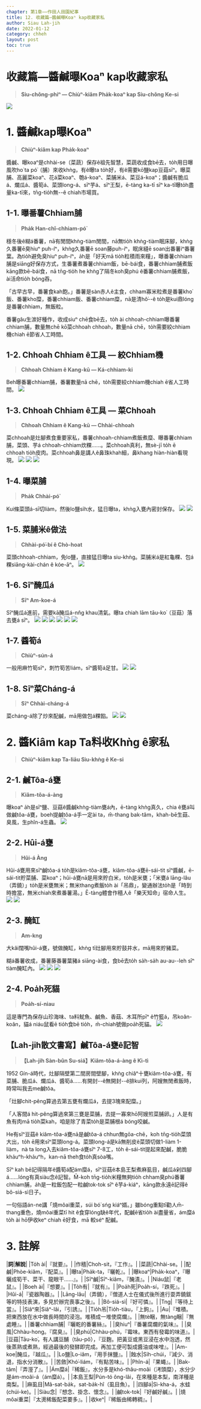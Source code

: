 ```yaml
---
chapter: 第1章——作田人田園紀事
title: 12. 收藏篇—醬鹹曝Koaⁿ kap收藏家私
author: Siau Lah-jih
date: 2022-01-12
category: chheh
layout: post
toc: true
---
```


# 收藏篇—醬鹹曝Koaⁿ kap收藏家私
> **Siu-chông-phiⁿ — Chiùⁿ-kiâm Pha̍k-koaⁿ kap Siu-chông Ke-si**

![](../too5/05/5-25-1.甕仔.jpg)

# 1. 醬鹹kap曝Koaⁿ
> **Chiùⁿ-kiâm kap Pha̍k-koaⁿ**

醬鹹、曝koaⁿ是chhài-se（菜蔬）保存ê祖先智慧，菜蔬收成食bē去，to̍h用日曝風吹ho͘ ta pó͘（脯）來收khǹg，有ê曝ta to̍h好，有ê需要kō͘鹽kap豆菇sīⁿ。曝菜脯、高麗菜koaⁿ、花á菜koaⁿ、匏á-koaⁿ、菜脯米á、菜豆á-koaⁿ；醬鹹有脆瓜á、爛瓜á、醬筍á、菜頭long-á、sīⁿ芋á、sīⁿ王梨，ē-tàng ka-tī sīⁿ ka-tī曝to̍h盡量ka-tī來，tn̄g-tio̍h無--ê chiah市場買。

## 1-1. 曝番薯Chhiam脯
> **Pha̍k Han-chî-chhiam-pó͘**

穩冬後ê糊á番薯，nā有閒間khǹg-tiàm閒間，nā無tio̍h khǹg-tiàm眠床腳，khǹg久番薯ē臭hiuⁿ puh-íⁿ，khǹg久番薯ē soan藤puh-íⁿ，眠床縫ē soan出番薯íⁿ番薯葉。為tio̍h避免臭hiuⁿ puh-íⁿ，a̍h是「好天mā tio̍h粒積雨來糧」，曝番薯chhiam脯是siāng好保存方式，生番薯煮番薯chhiam飯，bē-bái食，番薯chhiam脯煮飯kāng款bē-bái食，nā tn̄g-tio̍h he khǹg了隔冬koh臭phú ê番薯chhiam脯煮飯，ài活命tio̍h bóng吞。

「古早古早，番薯食kah飽。」番薯是sàn赤人ê主食，chham寡米粒煮是番薯kho͘飯、番薯kho͘糜，番薯chhiam飯、番薯chhiam糜，nā是清hô͘--ê to̍h是kui鼎lóng是番薯chhiam，無飯粒。

番薯gâu生湠好種作，收成siuⁿ chē食bē去，to̍h ài chhoah-chhiam曝番薯chhiam脯，數量無chē kō͘菜chhoah chhoah，數量nā chē，to̍h需要絞chhiam機chiah ē節省人工時間。

## 1-2. Chhoah Chhiam ê工具 — 絞Chhiam機
>**Chhoah Chhiam ê Kang-kū — Ká-chhiam-ki**

Beh曝番薯chhiam脯，番薯數量nā chē，to̍h需要絞chhiam機chiah ē省人工時間。
![](../too5/05/5-18-1.番薯簽機.jpg)

## 1-3. Chhoah Chhiam ê工具 — 菜Chhoah
>**Chhoah Chhiam ê Kang-kū — Chhài-chhoah**

菜chhoah是灶腳煮食重要家私，番薯chhoah-chhiam煮飯煮糜、曝番薯chhiam脯，菜頭、芋á chhoah-chhiam炊粿……。菜chhoah真利，無sè-jī to̍h ē chhoah tio̍h皮肉。菜chhoah鼻是講人ê鼻珠khah細，鼻khang hiàn-hiàn看現現。
![](../too5/05/5-19-1.菜剉.jpg)
![](../too5/05/5-19-2.菜剉.jpg)
![](../too5/05/5-19-3.菜剉.jpg)

## 1-4. 曝菜脯
> **Pha̍k Chhài-pó͘**

Kui條菜頭á-sī切liàm，然後lo鹽si̍h水，猛日曝ta，khǹg入甕內密封保存。
![](../too5/05/5-22-1.菜脯條.jpg)
![](../too5/05/5-22-3.老菜脯.jpg)

## 1-5. 菜脯米ê做法
> **Chhài-pó͘-bí ê Chò-hoat**

菜頭chhoah-chhiam，免lo鹽，直接猛日曝ta siu-khǹg。菜脯米á是紅龜粿、包á粿siāng-kài-chán ê kóe-āⁿ。
![](../too5/05/5-22-2.菜脯米仔.jpg)

## 1-6. Sīⁿ醃瓜á
> **Sīⁿ Am-koe-á**

Sīⁿ醃瓜á進前，需要kā醃瓜á-nn̂g khau清氣。曝ta chiah lām tāu-ko͘（豆菇）落去甕á sīⁿ。
![](../too5/05/5-21-1.醃瓜仔.jpg)
![](../too5/05/5-21-2.醃瓜仔.jpg)
![](../too5/05/5-21-3.醃瓜仔.jpg)
![](../too5/05/5-21-4.豆菇.jpg)
![](../too5/05/5-21-5.醃瓜仔.jpg)
![](../too5/05/5-21-6.醃瓜仔.jpg)

## 1-7. 醬筍á
> **Chiùⁿ-sún-á**

一般用麻竹筍sīⁿ，刺竹筍苦liám，sīⁿ醬筍á足甘。
![](../too5/05/5-23-1.醬筍仔.jpg)
![](../too5/05/5-23-2.醬筍仔.jpg)

## 1-8. Sīⁿ菜Cháng-á
> **Sīⁿ Chhài-cháng-á**

菜cháng-á除了炒來配鹹，mā用做包á粿餡。
![](../too5/05/5-24-1.菜總仔.jpg)
![](../too5/05/5-24-2.菜總仔.jpg)

# 2. 醬Kiâm kap Ta料收Khǹg ê家私
> **Chiùⁿ-kiâm kap Ta-liāu Siu-khǹg ê Ke-si**

## 2-1. 鹹Tôa-á甕
> **Kiâm-tôa-á-àng**

曝koaⁿ a̍h是sīⁿ鹽、豆菇ê醬鹹khǹg-tiàm甕á內，ē-tàng khǹg真久，chia ê甕á叫做鹹tôa-á甕，boeh提鹹tôa-á手一定ài ta，m̄-thang bak-tâm，khah-bē生菇、臭風，生phîn-á生蟲。
![](../too5/05/5-25-1.甕仔.jpg)

## 2-2. Hûi-á甕
> **Hûi-á Àng**

Hûi-á甕用來sīⁿ鹹tôa-á to̍h是kiâm-tôa-á甕，kiâm-tôa-á甕ē-sái-tit sīⁿ醬鹹，ē-sái-tit貯菜脯、菜koaⁿ；hûi-á甕nā是用來貯白米，to̍h是米甕；「米甕á lāng-lâu（弄鐃）」to̍h是米甕無米；無米thang煮飯to̍h ài「吊鼎」，變通辦法to̍h是「時到時擔當，無米chiah來煮番薯湯。」Ē-tàng體會作穡人ê「樂天知命」宿命人生。
![](../too5/05/5-11-1.甕仔.jpg)
![](../too5/05/5-11-2.甕仔.jpg)

## 2-3. 醃缸
> **Am-kng**

大kâi闊嘴hûi-á甕，號做醃缸，khǹg tī灶腳用來貯鼓井水，mā用來貯豬菜。

糊á番薯收成，番薯藤番薯葉豬á siāng-ài食，食bē去to̍h sa̍h-sa̍h au-au--leh sīⁿ tiàm醃缸內。
![](../too5/05/5-26-1.醃缸舂臼.jpg)
![](../too5/05/5-26-2.醃缸.jpg)
![](../too5/05/5-26-3.醃缸.jpg)

## 2-4. Poa̍h死貓
> **Poa̍h-sí-niau**

這是專門為保存山珍海味、ta料魷魚、鹹魚、香菇、木耳所pīⁿ ê竹籃á，吊koân-koân，貓á niáu鼠看ē tio̍h食bē tio̍h，m̄-chiah號做poa̍h死貓。
![](../too5/05/5-10-1.跋死貓.jpg)

## 【Lah-jih散文書寫】鹹Tôa-á甕ê記智
> **【Lah-jih Sàn-bûn Su-siá】Kiâm-tôa-á-àng ê Kì-tì**

1952 Gín-á時代，灶腳隔壁第二間房間壁腳，khǹg chiâⁿ十甕kiâm-tôa-á甕，有菜脯、脆瓜á、爛瓜á、醬筍á……有開封--ê無開封--ê排kui列，阿嫂無閒煮飯時，時常叫我去me鹹tôa。

「灶腳chit-pêng算過去第五甕有爛瓜á，去提3塊來配糜。」

「人客間á hit-pêng算過來第三甕是菜脯，去提一寡來hō͘阿嫂煎菜脯卵。」人是有魚有肉mā tio̍h菜kah，咱是除了青菜to̍h是菜脯根á bóng咬鹹。

He有sīⁿ豆菇ê kiâm-tôa-á甕nā是鹹tôa-á chhun無gōa-chē，koh tn̄g-tio̍h菜頭大出，to̍h ē用來sīⁿ菜頭long-á。菜頭long-á是kā無削皮ê菜頭切做1-liàm 1-liàm，nà ta long入去kiâm-tôa-á甕sīⁿ 7-8工，to̍h ē-sái-tit提起來配鹹，脆脆kha̍uⁿh-kha̍uⁿh，kan-nā theh食to̍h真sòa嘴。

Sīⁿ kah bē記得隔年ê醬筍á配ám糜á，sīⁿ豆菇ê本島王梨煮麻虱目，鹹瓜á剁四腳á……lóng有真siàu念ê記智。M̄-koh tn̄g-tio̍h米糧無夠tio̍h chham臭phú番薯chhiam脯，a̍h是一粒飯包配一粒鹹tok-tok sīⁿ ê芋á-kiáⁿ，kāng款永遠ē記得ê bô-siá-sì日子。

一句俗語án-ne講「燒môai重菜，súi bó͘ sńg kiáⁿ婿。」雖bóng重點tī勸人m̄-thang重色，燒môai重菜tī hit ê食穿lóng缺ê年代，配鹹ē省tio̍h ài盡量省，ám糜á to̍h ài hō͘伊收keⁿ chiah ē好食，mā 較séⁿ 配鹹。

# 3. 註解

|**詞**|**解說**|
 |To̍h ài|『就要』。|
 |作穡|Choh-sit，『工作』。|
 |菜蔬|Chhài-se。|
 |配鹹|Phòe-kiâm，『配菜』。|
 |曝ta|Pha̍k-ta，『曬乾』。|
 |曝koaⁿ|Pha̍k-koaⁿ，『曝曬成筍干、菜干、龍眼干……』。|
 |Sīⁿ鹹|Sīⁿ-kiâm，『醃漬』。|
 |Niáu鼠|『老鼠』。|
 |Boeh ài|『想要』。|
 |To̍h有|『就有』。|
 |Poa̍h死|Poa̍h-sí，『跌死』。|
 |Hûi-á|『瓷器陶器』。|
 |Lāng-lâu|（弄鐃），『僧道人士在儀式後所進行耍弄鐃鈸等的特技表演，多見於辦完喪事之後』。|
 |Bô-siá-sì|『好可憐』。|
 |Tng|『等待上當』。|
 |Siâⁿ來|Siâⁿ-lâi，『引誘』。|
 |Tio̍h吊|Tio̍h-tiàu，『上鉤』。|
 |Au|『堆積。把東西放在水中做長時間的浸泡。堆積成一堆使腐爛』。|
 |無tè睏，無tàng睏|『無處睡』。|
 |番薯chhiam脯|『曬乾的番薯絲』。|
 |臭hiuⁿ|『番薯腐爛的氣味』。|
 |臭風|Chhàu-hong。『腐臭』。|
 |臭phú|Chhàu-phú，『霉味。東西有發霉的味道』。|
 |豆菇|Tāu-ko͘，有人講豆酺（tāu-pô͘），『豆麴。把黃豆或黑豆浸在水中泡透，然後蒸熟或煮熟，經過最後的發酵即完成。再加工便可製成醬油或味噌』。|
 |Am-koe|醃瓜，『越瓜』。|
 |Lo鹽|Lo-iâm，『用手抹鹽』。|
 |蝕水|Si̍h-chúi，『減少、消退，指水分消散』。|
 |苦斂|Khó͘-liám，『有點苦味』。|
 |Phîn-á|『果蠅』。|
 |Bak-tâm|『弄溼了』。|
 |Ám糜á|『稀飯』，水分多是khó-thâu-moâi（洘頭糜），水分少是ám-moâi-á（ám糜á）。|
 |本島王梨|Pún-tó ông-lâi，在來種是本梨，南洋種是南梨。|
 |麻虱目|Mâ-sat-ba̍k，sat-ba̍k-hî（虱目魚）。|
 |四腳á|Sì-kha-á，水蛙(chúi-ke)。|
 |Siàu念|『想念、掛念、懷念』。|
 |鹹tok-tok|『好鹹好鹹』。|
 |燒môai重菜|『太燙稀飯配菜要多』。|
 |收keⁿ|『稀飯由稀轉稠』。|